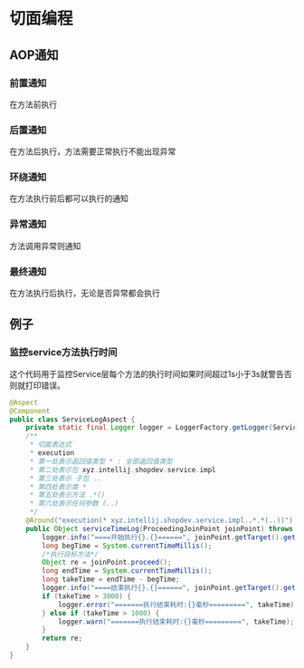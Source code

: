 # 切面编程

## AOP通知
### 前置通知
在方法前执行
### 后置通知
在方法后执行，方法需要正常执行不能出现异常
### 环绕通知
在方法执行前后都可以执行的通知
### 异常通知
方法调用异常则通知
### 最终通知
在方法执行后执行，无论是否异常都会执行

## 例子

### 监控service方法执行时间

这个代码用于监控Service层每个方法的执行时间如果时间超过1s小于3s就警告否则就打印错误。
```java
@Aspect
@Component
public class ServiceLogAspect {
    private static final Logger logger = LoggerFactory.getLogger(ServiceLogAspect.class);
    /**
     * 切面表达式
     * execution
     * 第一处表示返回值类型 * : 全部返回值类型
     * 第二处表示包 xyz.intellij.shopdev.service.impl
     * 第三处表示 子包 ..
     * 第四处表示类 *
     * 第五处表示方法 .*()
     * 第六处表示任何参数 (..)
     */
    @Around("execution(* xyz.intellij.shopdev.service.impl..*.*(..))")
    public Object serviceTimeLog(ProceedingJoinPoint joinPoint) throws Throwable {
        logger.info("====开始执行{}.{}======", joinPoint.getTarget().getClass(), joinPoint.getSignature().getName());
        long begTime = System.currentTimeMillis();
        /*执行目标方法*/
        Object re = joinPoint.proceed();
        long endTime = System.currentTimeMillis();
        long takeTime = endTime - begTime;
        logger.info("====结束执行{}.{}======", joinPoint.getTarget().getClass(), joinPoint.getSignature().getName());
        if (takeTime > 3000) {
            logger.error("=======执行结束耗时:{}毫秒=========", takeTime);
        } else if (takeTime > 1000) {
            logger.warn("=======执行结束耗时:{}毫秒=========", takeTime);
        }
        return re;
    }
}
```